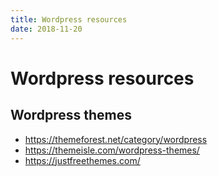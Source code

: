 ```yaml
---
title: Wordpress resources
date: 2018-11-20
---
```


# Wordpress resources

## Wordpress themes

* https://themeforest.net/category/wordpress
* https://themeisle.com/wordpress-themes/
* https://justfreethemes.com/